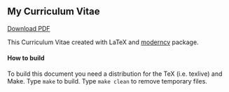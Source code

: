 ## My Curriculum Vitae

[Download PDF](https://github.com/ioart/cv/raw/master/artem_ioselevskii.pdf)

This Curriculum Vitae created with LaTeX and [moderncv](http://www.ctan.org/pkg/moderncv) package.


#### How to build

To build this document you need a distribution for the TeX (i.e. texlive) and Make. Type `make` to build. Type `make clean` to remove temporary files.
